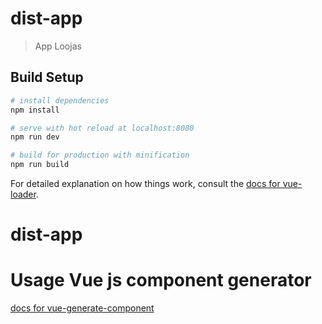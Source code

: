 # dist-app

> App Loojas

## Build Setup

``` bash
# install dependencies
npm install

# serve with hot reload at localhost:8080
npm run dev

# build for production with minification
npm run build
```

For detailed explanation on how things work, consult the [docs for vue-loader](http://vuejs.github.io/vue-loader).
# dist-app


# Usage Vue js component generator
[docs for vue-generate-component](
https://www.npmjs.com/package/vue-generate-component)
